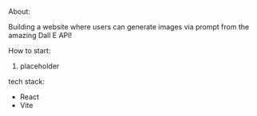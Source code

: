 About:

Building a website where users can generate images via prompt from the amazing Dall E API!

How to start:

1. placeholder

tech stack:

* React
* Vite
